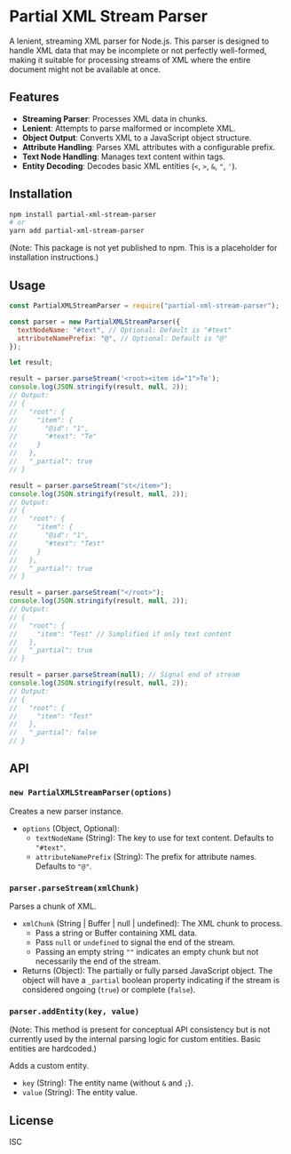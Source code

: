 # Partial XML Stream Parser

A lenient, streaming XML parser for Node.js. This parser is designed to handle XML data that may be incomplete or not perfectly well-formed, making it suitable for processing streams of XML where the entire document might not be available at once.

## Features

- **Streaming Parser**: Processes XML data in chunks.
- **Lenient**: Attempts to parse malformed or incomplete XML.
- **Object Output**: Converts XML to a JavaScript object structure.
- **Attribute Handling**: Parses XML attributes with a configurable prefix.
- **Text Node Handling**: Manages text content within tags.
- **Entity Decoding**: Decodes basic XML entities (`<`, `>`, `&`, `"`, `'`).

## Installation

```bash
npm install partial-xml-stream-parser
# or
yarn add partial-xml-stream-parser
```

(Note: This package is not yet published to npm. This is a placeholder for installation instructions.)

## Usage

```javascript
const PartialXMLStreamParser = require("partial-xml-stream-parser");

const parser = new PartialXMLStreamParser({
  textNodeName: "#text", // Optional: Default is "#text"
  attributeNamePrefix: "@", // Optional: Default is "@"
});

let result;

result = parser.parseStream('<root><item id="1">Te');
console.log(JSON.stringify(result, null, 2));
// Output:
// {
//   "root": {
//     "item": {
//       "@id": "1",
//       "#text": "Te"
//     }
//   },
//   "_partial": true
// }

result = parser.parseStream("st</item>");
console.log(JSON.stringify(result, null, 2));
// Output:
// {
//   "root": {
//     "item": {
//       "@id": "1",
//       "#text": "Test"
//     }
//   },
//   "_partial": true
// }

result = parser.parseStream("</root>");
console.log(JSON.stringify(result, null, 2));
// Output:
// {
//   "root": {
//     "item": "Test" // Simplified if only text content
//   },
//   "_partial": true
// }

result = parser.parseStream(null); // Signal end of stream
console.log(JSON.stringify(result, null, 2));
// Output:
// {
//   "root": {
//     "item": "Test"
//   },
//   "_partial": false
// }
```

## API

### `new PartialXMLStreamParser(options)`

Creates a new parser instance.

- `options` (Object, Optional):
  - `textNodeName` (String): The key to use for text content. Defaults to `"#text"`.
  - `attributeNamePrefix` (String): The prefix for attribute names. Defaults to `"@"`.

### `parser.parseStream(xmlChunk)`

Parses a chunk of XML.

- `xmlChunk` (String | Buffer | null | undefined): The XML chunk to process.
  - Pass a string or Buffer containing XML data.
  - Pass `null` or `undefined` to signal the end of the stream.
  - Passing an empty string `""` indicates an empty chunk but not necessarily the end of the stream.
- Returns (Object): The partially or fully parsed JavaScript object. The object will have a `_partial` boolean property indicating if the stream is considered ongoing (`true`) or complete (`false`).

### `parser.addEntity(key, value)`

(Note: This method is present for conceptual API consistency but is not currently used by the internal parsing logic for custom entities. Basic entities are hardcoded.)

Adds a custom entity.

- `key` (String): The entity name (without `&` and `;`).
- `value` (String): The entity value.

## License

ISC

